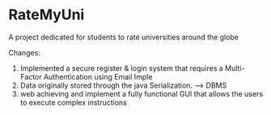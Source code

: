 # RateMyUni
A project dedicated for students to rate universities around the globe

Changes:
1. Implemented a secure register \& login system that requires a Multi-Factor Authentication using Email
Imple
2. Data originally stored through the java Serialization. --> DBMS
3. web achieving and implement a fully functional GUI that allows the users to execute complex instructions
